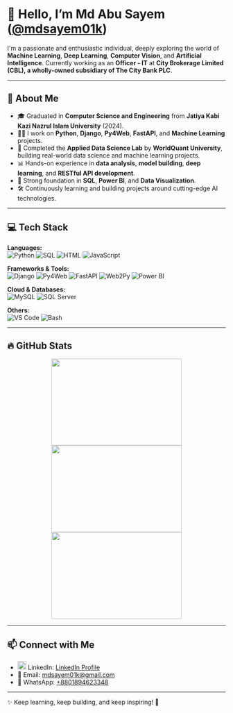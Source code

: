 # 👋 Hello, I’m Md Abu Sayem ([@mdsayem01k](https://github.com/mdsayem01k))

I'm a passionate and enthusiastic individual, deeply exploring the world of **Machine Learning**, **Deep Learning**, **Computer Vision**, and **Artificial Intelligence**. 
Currently working as an **Officer - IT** at **City Brokerage Limited (CBL), a wholly-owned subsidiary of The City Bank PLC**.

---

## 🌟 About Me
- 🎓 Graduated in **Computer Science and Engineering** from **Jatiya Kabi Kazi Nazrul Islam University** (2024).
- 👨‍💻 I work on **Python**, **Django**, **Py4Web**, **FastAPI**, and **Machine Learning** projects.
- 🌱 Completed the **Applied Data Science Lab** by **WorldQuant University**, building real-world data science and machine learning projects.
- 📊 Hands-on experience in **data analysis**, **model building**, **deep learning**, and **RESTful API development**.
- 🚀 Strong foundation in **SQL**, **Power BI**, and **Data Visualization**.
- 🛠️ Continuously learning and building projects around cutting-edge AI technologies.

---

## 💻 Tech Stack

**Languages:**  
![Python](https://img.shields.io/badge/Python-3776AB?style=for-the-badge&logo=python&logoColor=white) ![SQL](https://img.shields.io/badge/SQL-4479A1?style=for-the-badge&logo=postgresql&logoColor=white)  ![HTML](https://img.shields.io/badge/HTML5-E34F26?style=for-the-badge&logo=html5&logoColor=white) 
![JavaScript](https://img.shields.io/badge/JavaScript-323330?style=for-the-badge&logo=javascript&logoColor=F7DF1E)

**Frameworks & Tools:**  
![Django](https://img.shields.io/badge/Django-092E20?style=for-the-badge&logo=django&logoColor=white) 
![Py4Web](https://img.shields.io/badge/Py4Web-0A0A0A?style=for-the-badge) ![FastAPI](https://img.shields.io/badge/FastAPI-005571?style=for-the-badge&logo=fastapi)  ![Web2Py](https://img.shields.io/badge/Web2Py-1C1C1C?style=for-the-badge)  ![Power BI](https://img.shields.io/badge/Power%20BI-F2C811?style=for-the-badge&logo=powerbi&logoColor=black)

**Cloud & Databases:**  
![MySQL](https://img.shields.io/badge/MySQL-005C84?style=for-the-badge&logo=mysql&logoColor=white) 
![SQL Server](https://img.shields.io/badge/SQL%20Server-CC2927?style=for-the-badge&logo=microsoftsqlserver&logoColor=white)

**Others:**  
![VS Code](https://img.shields.io/badge/VSCode-007ACC?style=for-the-badge&logo=visualstudiocode&logoColor=white) 
![Bash](https://img.shields.io/badge/Bash-121011?style=for-the-badge&logo=gnu-bash&logoColor=white)

---

## 🔥 GitHub Stats

<p align="center">
  <img src="https://github-readme-stats.vercel.app/api?username=mdsayem01k&show_icons=true&theme=radical" width="300" height="200" />
  <img src="https://github-readme-stats.vercel.app/api/top-langs/?username=mdsayem01k&layout=compact&theme=radical" width="300" height="200" />
  <img src="https://github-readme-streak-stats.herokuapp.com/?user=mdsayem01k&theme=radical" width="300" height="200" />
</p>




---

## 📫 Connect with Me
- <img src="https://cdn.jsdelivr.net/gh/devicons/devicon/icons/linkedin/linkedin-original.svg" width="20"/> LinkedIn: [LinkedIn Profile](https://www.linkedin.com/in/mdsayem01k/)
- 📧 Email: mdsayem01k@gmail.com
- 📱 WhatsApp: [+8801894623348](https://wa.me/8801894623348)
---


✨ Keep learning, keep building, and keep inspiring! 🚀

